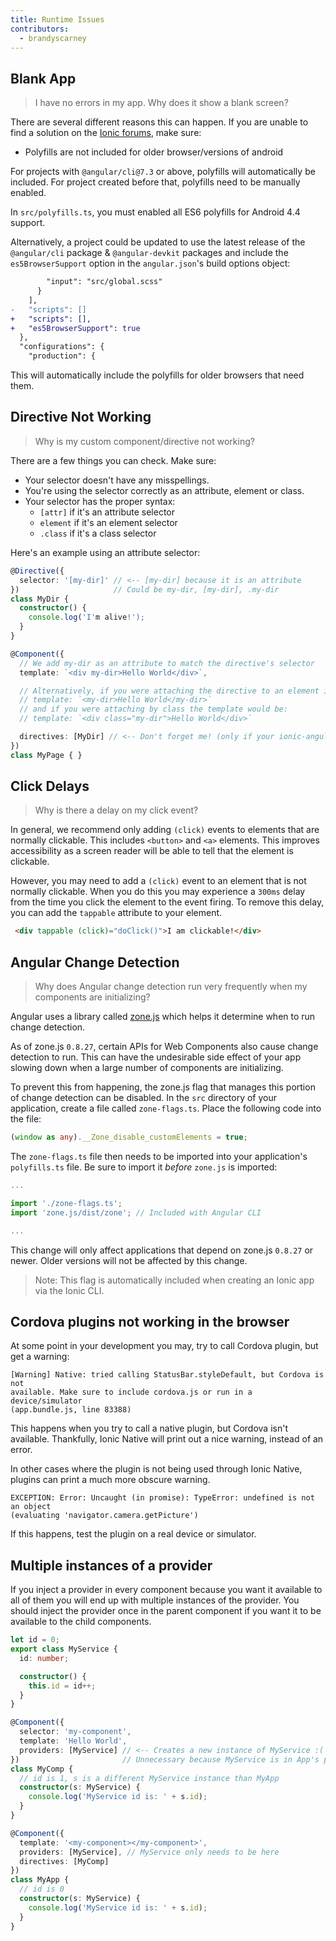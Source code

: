 ```yaml
---
title: Runtime Issues
contributors:
  - brandyscarney
---
```



## Blank App

> I have no errors in my app. Why does it show a blank screen?

There are several different reasons this can happen. If you are unable to find a solution on the [Ionic forums](https://forum.ionicframework.com), make sure:

- Polyfills are not included for older browser/versions of android

For projects with `@angular/cli@7.3` or above, polyfills will automatically be included. For project created before that, polyfills need to be manually enabled.

In `src/polyfills.ts`, you must enabled all ES6 polyfills for Android 4.4 support.

Alternatively, a project could be updated to use the latest release of the `@angular/cli` package & `@angular-devkit` packages and include the `es5BrowserSupport` option in the `angular.json`'s build options object:

```diff
        "input": "src/global.scss"
      }
    ],
-   "scripts": []
+   "scripts": [],
+   "es5BrowserSupport": true
  },
  "configurations": {
    "production": {
```

This will automatically include the polyfills for older browsers that need them.



## Directive Not Working

> Why is my custom component/directive not working?

There are a few things you can check. Make sure:

- Your selector doesn't have any misspellings.
- You're using the selector correctly as an attribute, element or class.
- Your selector has the proper syntax:
  - `[attr]` if it's an attribute selector
  - `element` if it's an element selector
  - `.class` if it's a class selector

Here's an example using an attribute selector:

```typescript
@Directive({
  selector: '[my-dir]' // <-- [my-dir] because it is an attribute
})                     // Could be my-dir, [my-dir], .my-dir
class MyDir {
  constructor() {
    console.log('I'm alive!');
  }
}

@Component({
  // We add my-dir as an attribute to match the directive's selector
  template: `<div my-dir>Hello World</div>`,

  // Alternatively, if you were attaching the directive to an element it would be:
  // template: `<my-dir>Hello World</my-dir>`
  // and if you were attaching by class the template would be:
  // template: `<div class="my-dir">Hello World</div>`

  directives: [MyDir] // <-- Don't forget me! (only if your ionic-angular version is below RC0)
})
class MyPage { }
```

## Click Delays

> Why is there a delay on my click event?

In general, we recommend only adding `(click)` events to elements that are
normally clickable. This includes `<button>` and `<a>` elements. This improves
accessibility as a screen reader will be able to tell that the element is
clickable.

However, you may need to add a `(click)` event to an element that is not
normally clickable. When you do this you may experience a `300ms` delay from the
time you click the element to the event firing. To remove this delay, you can
add the `tappable` attribute to your element.

```html
 <div tappable (click)="doClick()">I am clickable!</div>
```

## Angular Change Detection

> Why does Angular change detection run very frequently when my components are initializing?

Angular uses a library called [zone.js](https://github.com/angular/angular/tree/master/packages/zone.js/)
which helps it determine when to run change detection.

As of zone.js `0.8.27`, certain APIs for Web Components also cause change
detection to run. This can have the undesirable side effect of your app
slowing down when a large number of components are initializing.

To prevent this from happening, the zone.js flag that manages this portion of
change detection can be disabled. In the `src` directory of your application,
create a file called `zone-flags.ts`. Place the following code into the file:

```typescript
(window as any).__Zone_disable_customElements = true;
```

The `zone-flags.ts` file then needs to be imported into your application's
`polyfills.ts` file. Be sure to import it _before_ `zone.js` is imported:

```typescript
...

import './zone-flags.ts';
import 'zone.js/dist/zone'; // Included with Angular CLI

...
```

This change will only affect applications that depend on zone.js `0.8.27` or
newer. Older versions will not be affected by this change.

> Note: This flag is automatically included when creating an Ionic app via
the Ionic CLI.

## Cordova plugins not working in the browser

At some point in your development you may, try to call Cordova plugin, but get a
warning:

```shell
[Warning] Native: tried calling StatusBar.styleDefault, but Cordova is not
available. Make sure to include cordova.js or run in a device/simulator
(app.bundle.js, line 83388)
```

This happens when you try to call a native plugin, but Cordova isn't available.
Thankfully, Ionic Native will print out a nice warning, instead of an error.

In other cases where the plugin is not being used through Ionic Native, plugins
can print a much more obscure warning.

```shell
EXCEPTION: Error: Uncaught (in promise): TypeError: undefined is not an object
(evaluating 'navigator.camera.getPicture')
```

If this happens, test the plugin on a real device or simulator.

## Multiple instances of a provider

If you inject a provider in every component because you want it available to all
of them you will end up with multiple instances of the provider. You should
inject the provider once in the parent component if you want it to be available
to the child components.

```typescript
let id = 0;
export class MyService {
  id: number;

  constructor() {
    this.id = id++;
  }
}

@Component({
  selector: 'my-component',
  template: 'Hello World',
  providers: [MyService] // <-- Creates a new instance of MyService :(
})                       // Unnecessary because MyService is in App's providers
class MyComp {
  // id is 1, s is a different MyService instance than MyApp
  constructor(s: MyService) {
    console.log('MyService id is: ' + s.id);
  }
}

@Component({
  template: '<my-component></my-component>',
  providers: [MyService], // MyService only needs to be here
  directives: [MyComp]
})
class MyApp {
  // id is 0
  constructor(s: MyService) {
    console.log('MyService id is: ' + s.id);
  }
}
```
